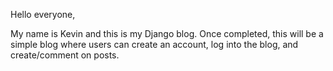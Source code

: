 Hello everyone, 

My name is Kevin and this is my Django blog. Once completed, this will be a simple blog where users can create an account, log into the blog, and create/comment on posts.
